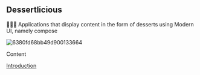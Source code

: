 ## Dessertlicious

🍩🍰🧁 Applications that display content in the form of desserts using Modern UI, namely compose

![6380fd68bb49d900133664](https://user-images.githubusercontent.com/22741734/204035702-b419cb39-e4ff-4058-bbdf-b8d28d1a90a2.gif)

Content

[Introduction](https://medium.com/@veroanggra/part-1-jetpack-compose-introduction-cf5bcfa43ddd)
